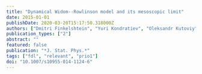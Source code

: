 ```yaml
---
title: "Dynamical Widom--Rowlinson model and its mesoscopic limit"
date: 2015-01-01
publishDate: 2020-03-20T15:17:50.318000Z
authors: ["Dmitri Finkelshtein", "Yuri Kondratiev", "Oleksandr Kutoviy", "Maria Joao Oliveira"]
publication_types: ["2"]
abstract: ""
featured: false
publication: "*J. Stat. Phys.*"
tags: ["fdl", "relevant", "prio1"]
doi: "10.1007/s10955-014-1124-6"
---
```


